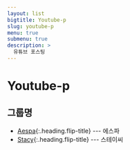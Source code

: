 ```yaml
---
layout: list
bigtitle: Youtube-p
slug: youtube-p
menu: true
submenu: true
description: >
  유튜브 포스팅
---
```


# Youtube-p

## 그룹명

* [Aespa]{:.heading.flip-title} --- 에스파
* [Stacy]{:.heading.flip-title} ---  스테이씨

[Aespa]: /aespa/
[Stacy]: /stacy/
